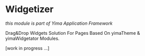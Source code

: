 Widgetizer
==========

*this module is part of Yima Application Framework*

Drag&amp;Drop Widgets Solution For Pages Based On yimaTheme &amp; yimaWidgetator Modules.

[work in progress ...]
